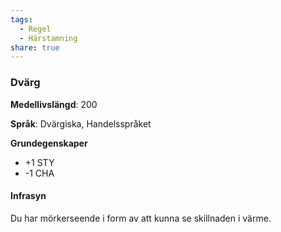 ```yaml
---
tags:
  - Regel
  - Härstamning
share: true
---
```

### Dvärg
**Medellivslängd**: 200


**Språk**: Dvärgiska, Handelsspråket

**Grundegenskaper**

- +1 STY
- -1 CHA

#### Infrasyn
Du har mörkerseende i form av att kunna se skillnaden i värme. 



